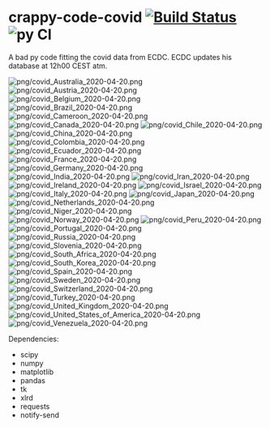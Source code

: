 # crappy-code-covid [![Build Status](https://cloud.drone.io/api/badges/a-lemonnier/crappy-code-covid/status.svg)](https://cloud.drone.io/a-lemonnier/crappy-code-covid) ![py CI](https://github.com/a-lemonnier/crappy-code-covid/workflows/py%20CI/badge.svg)
 
A bad py code fitting the covid data from ECDC. ECDC updates his database at 12h00 CEST atm.
 
![png/covid_Australia_2020-04-20.png](png/covid_Australia_2020-04-20.png)
![png/covid_Austria_2020-04-20.png](png/covid_Austria_2020-04-20.png)
![png/covid_Belgium_2020-04-20.png](png/covid_Belgium_2020-04-20.png)
![png/covid_Brazil_2020-04-20.png](png/covid_Brazil_2020-04-20.png)
![png/covid_Cameroon_2020-04-20.png](png/covid_Cameroon_2020-04-20.png)
![png/covid_Canada_2020-04-20.png](png/covid_Canada_2020-04-20.png)
![png/covid_Chile_2020-04-20.png](png/covid_Chile_2020-04-20.png)
![png/covid_China_2020-04-20.png](png/covid_China_2020-04-20.png)
![png/covid_Colombia_2020-04-20.png](png/covid_Colombia_2020-04-20.png)
![png/covid_Ecuador_2020-04-20.png](png/covid_Ecuador_2020-04-20.png)
![png/covid_France_2020-04-20.png](png/covid_France_2020-04-20.png)
![png/covid_Germany_2020-04-20.png](png/covid_Germany_2020-04-20.png)
![png/covid_India_2020-04-20.png](png/covid_India_2020-04-20.png)
![png/covid_Iran_2020-04-20.png](png/covid_Iran_2020-04-20.png)
![png/covid_Ireland_2020-04-20.png](png/covid_Ireland_2020-04-20.png)
![png/covid_Israel_2020-04-20.png](png/covid_Israel_2020-04-20.png)
![png/covid_Italy_2020-04-20.png](png/covid_Italy_2020-04-20.png)
![png/covid_Japan_2020-04-20.png](png/covid_Japan_2020-04-20.png)
![png/covid_Netherlands_2020-04-20.png](png/covid_Netherlands_2020-04-20.png)
![png/covid_Niger_2020-04-20.png](png/covid_Niger_2020-04-20.png)
![png/covid_Norway_2020-04-20.png](png/covid_Norway_2020-04-20.png)
![png/covid_Peru_2020-04-20.png](png/covid_Peru_2020-04-20.png)
![png/covid_Portugal_2020-04-20.png](png/covid_Portugal_2020-04-20.png)
![png/covid_Russia_2020-04-20.png](png/covid_Russia_2020-04-20.png)
![png/covid_Slovenia_2020-04-20.png](png/covid_Slovenia_2020-04-20.png)
![png/covid_South_Africa_2020-04-20.png](png/covid_South_Africa_2020-04-20.png)
![png/covid_South_Korea_2020-04-20.png](png/covid_South_Korea_2020-04-20.png)
![png/covid_Spain_2020-04-20.png](png/covid_Spain_2020-04-20.png)
![png/covid_Sweden_2020-04-20.png](png/covid_Sweden_2020-04-20.png)
![png/covid_Switzerland_2020-04-20.png](png/covid_Switzerland_2020-04-20.png)
![png/covid_Turkey_2020-04-20.png](png/covid_Turkey_2020-04-20.png)
![png/covid_United_Kingdom_2020-04-20.png](png/covid_United_Kingdom_2020-04-20.png)
![png/covid_United_States_of_America_2020-04-20.png](png/covid_United_States_of_America_2020-04-20.png)
![png/covid_Venezuela_2020-04-20.png](png/covid_Venezuela_2020-04-20.png)
 
Dependencies:
- scipy
- numpy
- matplotlib
- pandas
- tk
- xlrd
- requests
- notify-send
